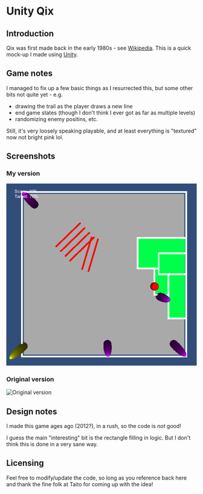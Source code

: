 # Unity Qix

## Introduction

Qix was first made back in the early 1980s - see [Wikipedia](https://en.wikipedia.org/wiki/Qix).  This is a quick mock-up I made using [Unity](https://unity.com/).

## Game notes

I managed to fix up a few basic things as I resurrected this, but some other bits not quite yet - e.g.
 - drawing the trail as the player draws a new line
 - end game states (though I don't think I ever got as far as multiple levels)
 - randomizing enemy positins, etc.

Still, it's very loosely speaking playable, and at least everything is "textured" now not bright pink lol.

## Screenshots

### My version
![My version](screenshot.png)

### Original version
![Original version](https://upload.wikimedia.org/wikipedia/en/8/8d/Qixingame.png)

## Design notes

I made this game ages ago (2012?), in a rush, so the code is *not* good!   

I guess the main "interesting" bit is the rectangle filling in logic.  But I don't think this is done in a very sane way.

## Licensing

Feel free to modify/update the code, so long as you reference back here and thank the fine folk at Taito for coming up with the idea!

